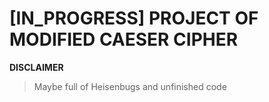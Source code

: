 # [IN_PROGRESS] PROJECT OF MODIFIED CAESER CIPHER

**DISCLAIMER**
> Maybe full of Heisenbugs and unfinished code
